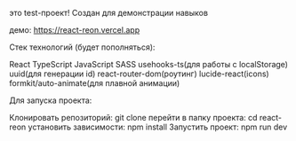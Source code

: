это test-проект! Создан для  демонстрации навыков



демо: https://react-reon.vercel.app 

Стек технологий (будет пополняться):

React
TypeScript
JavaScript
SASS 
usehooks-ts(для работы с localStorage)
uuid(для генерации id)
react-router-dom(роутинг)
lucide-react(icons)
formkit/auto-animate(для плавной анимации)

Для запуска проекта:

Клонировать репозиторий: git clone
перейти в папку проекта: cd react-reon
установить зависимости: npm install
Запустить проект: npm run dev
